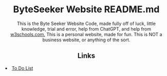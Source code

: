 <h1 align="center">ByteSeeker Website README.md</h1>

<p align="center">This is the Byte Seeker Website Code, made fully off of luck, little knowledge, trial and error, help from ChatGPT, and help from <a href="www.w3schools.com">w3schools.com.</a>
This is a personal website, made for fun. This is NOT a business website, or anything of the sort.</p>

<h2 align="center">Links</h2>
<li><a href="/todo.md">To Do List</a></li>